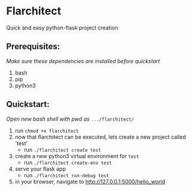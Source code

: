 # Flarchitect
Quick and easy python-flask project creation

## Prerequisites:
_Make sure these dependencies are installed before quickstart_
1. bash
2. pip
3. python3

## Quickstart:
_Open new bash shell with pwd as_ `.../flarchitect/`
1. run `chmod +x flarchitect`
2. now that flarchitect can be executed, lets create a new project called 'test'
    - run `./flarchitect create test`
3. create a new python3 virtual environment for `test`
    - run  `./flarchitect create-env test`
4. serve your flask app
    - run `./flarchitect run-debug test`
5. in your browser, navigate to http://127.0.0.1:5000/hello_world
